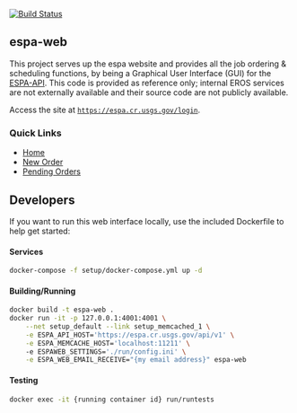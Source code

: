 [![Build Status](https://travis-ci.org/USGS-EROS/espa-web.svg?branch=master)](https://travis-ci.org/USGS-EROS/espa-web)

## espa-web
This project serves up the espa website and provides all the job ordering &
scheduling functions, by being a Graphical User Interface (GUI) for the [ESPA-API](https://github.com/USGS-EROS/espa-api). 
This code is provided as reference only; internal EROS services are not externally available and their source code are not publicly available.

Access the site at [`https://espa.cr.usgs.gov/login`](https://espa.cr.usgs.gov/login).

### Quick Links
* [Home](https://espa.cr.usgs.gov/index)
* [New Order](https://espa.cr.usgs.gov/ordering/new)
* [Pending Orders](https://espa.cr.usgs.gov/ordering/status/)

## Developers

If you want to run this web interface locally, use the included Dockerfile to 
help get started: 

#### Services
```bash
docker-compose -f setup/docker-compose.yml up -d
```
#### Building/Running
```bash
docker build -t espa-web .
docker run -it -p 127.0.0.1:4001:4001 \
    --net setup_default --link setup_memcached_1 \
    -e ESPA_API_HOST='https://espa.cr.usgs.gov/api/v1' \
    -e ESPA_MEMCACHE_HOST='localhost:11211' \ 
    -e ESPAWEB_SETTINGS='./run/config.ini' \
    -e ESPA_WEB_EMAIL_RECEIVE="{my email address}" espa-web
```
#### Testing
```bash
docker exec -it {running container id} run/runtests
```

